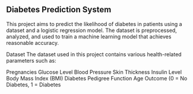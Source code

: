 ## Diabetes Prediction System
This project aims to predict the likelihood of diabetes in patients using a dataset and a logistic regression model. The dataset is preprocessed, analyzed, and used to train a machine learning model that achieves reasonable accuracy.

Dataset The dataset used in this project contains various health-related parameters such as:

Pregnancies Glucose Level Blood Pressure Skin Thickness Insulin Level Body Mass Index (BMI) Diabetes Pedigree Function Age Outcome (0 = No Diabetes, 1 = Diabetes
